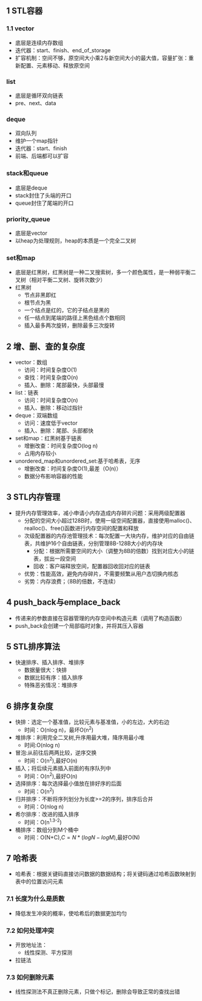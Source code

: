 ## 1 STL容器
### 1.1 vector
* 底层是连续内存数组
* 迭代器：start、finish、end_of_storage
* 扩容机制：空间不够，原空间大小乘2与新空间大小的最大值，容量扩张：重新配置、元素移动、释放原空间
### list
* 底层是循环双向链表
* pre、next、data
### deque
* 双向队列
* 维护一个map指针
* 迭代器：start、finish
* 前端、后端都可以扩容
### stack和queue
* 底层是deque
* stack封住了头端的开口
* queue封住了尾端的开口
### priority_queue
* 底层是vector
* 以heap为处理规则，heap的本质是一个完全二叉树
### set和map
* 底层是红黑树，红黑树是一种二叉搜索树，多一个颜色属性，是一种弱平衡二叉树（相对平衡二叉树、旋转次数少）
* 红黑树
  * 节点非黑即红
  * 根节点为黑
  * 一个结点是红的，它的子结点是黑的
  * 任一结点到尾端的路径上黑色结点个数相同
  * 插入最多两次旋转，删除最多三次旋转
## 2 增、删、查的复杂度
* vector：数组
  * 访问：时间复杂度O(1)
  * 查找：时间复杂度O(n) 
  * 插入、删除：尾部最快，头部最慢
* list：链表
  * 访问：时间复杂度O(n)
  * 插入、删除：移动过指针
* deque：双端数组
  * 访问：速度低于vector
  * 插入、删除：尾部、头部都快
* set和map：红黑树基于链表
  * 增删改查：时间复杂度O(log n)
  * 占用内存较小
* unordered_map和unordered_set:基于哈希表，无序
  * 增删改查：时间复杂度O(1),最差（O(n)）
  * 数据分布影响容器的性能
## 3 STL内存管理
* 提升内存管理效率，减小申请小内存造成内存碎片问题：采用两级配置器
  * 分配的空间大小超过128B时，使用一级空间配置器，直接使用malloc()、realloc()、free()函数进行内存空间的配置和释放
  * 次级配置器的内存池管理技术：每次配置一大块内存，维护对应的自由链表，共维护16个自由链表，分别管理8B-128B大小的内存块
    * 分配：根据所需要空间的大小（调整为8B的倍数）找到对应大小的链表，拔出一段空间
    * 回收：客户端释放空间，配置器回收回对应的链表
  * 优势：性能高效，避免内存碎片，不需要频繁从用户态切换内核态
  * 劣势：内存浪费；（8B的倍数，不连续）
## 4 push_back与emplace_back
* 传递来的参数直接在容器管理的内存空间中构造元素（调用了构造函数）
* push_back会创建一个局部临时对象，并将其压入容器
## 5 STL排序算法
* 快速排序、插入排序、堆排序
  * 数据量很大：快排
  * 数据比较有序：插入排序
  * 特殊恶劣情况：堆排序
## 6 排序复杂度
* 快排：选定一个基准值，比较元素与基准值，小的左边，大的右边
  * 时间：O(nlog n)，最坏O(n<sup>2</sup>)
* 堆排序：利用完全二叉树,升序用最大堆，降序用最小堆
  * 时间:O(nlog n)
* 冒泡:从前往后两两比较，逆序交换
  * 时间：O(n<sup>2</sup>),最好O(n)
* 插入；将后续元素插入前面的有序队列中
  * 时间：O(n<sup>2</sup>),最好O(n)
* 选择排序：每次选择最小值放在排好序的后面
  * 时间：O(n<sup>2</sup>)
* 归并排序：不断将序列划分为长度>=2的序列，排序后合并
  * 时间：O(nlog n)
* 希尔排序：改进的插入排序
  * 时间：O(n<sup>1.3-2</sup>)
* 桶排序：数组分到M个桶中
  * 时间：O(N+C),$C=N*(logN-logM)$,最好O(N)
## 7 哈希表
* 哈希表：根据关键码直接访问数据的数据结构；将关键码通过哈希函数映射到表中的位置访问元素
### 7.1 长度为什么是质数
* 降低发生冲突的概率，使哈希后的数据更加均匀
### 7.2 如何处理冲突
* 开放地址法：
  * 线性探测、平方探测
* 拉链法
### 7.3 如何删除元素
* 线性探测法不真正删除元素，只做个标记，删除会导致正常的查找出错